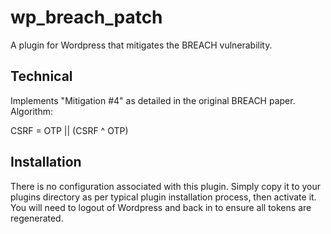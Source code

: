 wp_breach_patch
===============

A plugin for Wordpress that mitigates the BREACH vulnerability.

Technical
---------
Implements "Mitigation #4" as detailed in the original BREACH paper. Algorithm:

CSRF = OTP || (CSRF ^ OTP)

Installation
------------
There is no configuration associated with this plugin.
Simply copy it to your plugins directory as per typical plugin installation process, then activate it.
You will need to logout of Wordpress and back in to ensure all tokens are regenerated.


